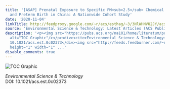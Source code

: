 ```yaml
---
title: '[ASAP] Prenatal Exposure to Specific PM<sub>2.5</sub> Chemical Constituents
  and Preterm Birth in China: A Nationwide Cohort Study'
date: '2020-11-04'
linkTitle: http://feedproxy.google.com/~r/acs/esthag/~3/3NlWHNVU2JY/acs.est.0c02373
source: 'Environmental Science & Technology: Latest Articles (ACS Publications)'
description: '<p><img src="https://pubs.acs.org/na101/home/literatum/publisher/achs/journals/content/esthag/0/esthag.ahead-of-print/acs.est.0c02373/20201104/images/medium/es0c02373_0004.gif"
  alt="TOC Graphic"/></p><div><cite>Environmental Science & Technology</cite></div><div>DOI:
  10.1021/acs.est.0c02373</div><img src="http://feeds.feedburner.com/~r/acs/esthag/~4/3NlWHNVU2JY"
  height="1" width="1" ...'
disable_comments: true
---
```

<p><img src="https://pubs.acs.org/na101/home/literatum/publisher/achs/journals/content/esthag/0/esthag.ahead-of-print/acs.est.0c02373/20201104/images/medium/es0c02373_0004.gif" alt="TOC Graphic"/></p><div><cite>Environmental Science & Technology</cite></div><div>DOI: 10.1021/acs.est.0c02373</div><img src="http://feeds.feedburner.com/~r/acs/esthag/~4/3NlWHNVU2JY" height="1" width="1" ...